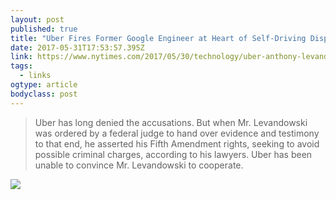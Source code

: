 ```yaml
---
layout: post 
published: true 
title: "Uber Fires Former Google Engineer at Heart of Self-Driving Dispute " 
date: 2017-05-31T17:53:57.395Z 
link: https://www.nytimes.com/2017/05/30/technology/uber-anthony-levandowski.html?_r=1 
tags:
  - links
ogtype: article 
bodyclass: post 
---
```


> Uber has long denied the accusations. But when Mr. Levandowski was ordered by a federal judge to hand over evidence and testimony to that end, he asserted his Fifth Amendment rights, seeking to avoid possible criminal charges, according to his lawyers. Uber has been unable to convince Mr. Levandowski to cooperate.

![](https://media.giphy.com/media/ADr35Z4TvATIc/giphy.gif)
